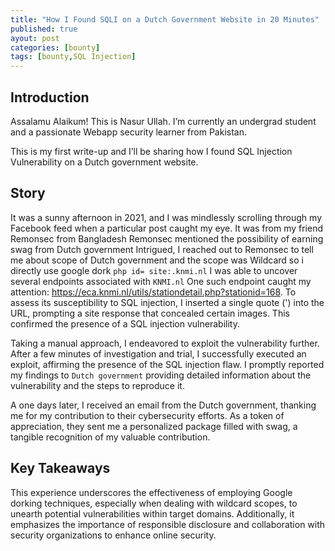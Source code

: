 ```yaml
---
title: "How I Found SQLI on a Dutch Government Website in 20 Minutes"
published: true
ayout: post
categories: [bounty]
tags: [bounty,SQL Injection] 
---
```



## Introduction

Assalamu Alaikum! This is Nasur Ullah. I’m currently an undergrad student and a passionate Webapp security learner from Pakistan.

This is my first write-up and I’ll be sharing how I found SQL Injection Vulnerability on a Dutch government website.



## Story


It was a sunny afternoon in 2021, and I was mindlessly scrolling through my Facebook feed when a particular post caught my eye. It was from my friend Remonsec from Bangladesh Remonsec mentioned the possibility of earning swag from Dutch government Intrigued, I reached out to Remonsec to tell me about scope of Dutch government and the scope was Wildcard so i directly use google dork `php id= site:.knmi.nl`  I was able to uncover several endpoints associated with `KNMI.nl` One such endpoint caught my attention: https://eca.knmi.nl/utils/stationdetail.php?stationid=168. To assess its susceptibility to SQL injection, I inserted a single quote (') into the URL, prompting a site response that concealed certain images. This confirmed the presence of a SQL injection vulnerability.

Taking a manual approach, I endeavored to exploit the vulnerability further. After a few minutes of investigation and trial, I successfully executed an exploit, affirming the presence of the SQL injection flaw. I promptly reported my findings to `Dutch government` providing detailed information about the vulnerability and the steps to reproduce it.

A one days later, I received an email from the Dutch government, thanking me for my contribution to their cybersecurity efforts. As a token of appreciation, they sent me a personalized package filled with swag, a tangible recognition of my valuable contribution.

## Key Takeaways

This experience underscores the effectiveness of employing Google dorking techniques, especially when dealing with wildcard scopes, to unearth potential vulnerabilities within target domains. Additionally, it emphasizes the importance of responsible disclosure and collaboration with security organizations to enhance online security.
